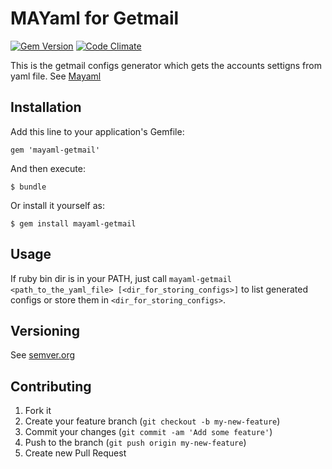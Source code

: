 # MAYaml for Getmail

[![Gem Version](https://badge.fury.io/rb/mayaml-getmail.svg)](http://badge.fury.io/rb/mayaml-getmail)
[![Code Climate](https://codeclimate.com/github/skopciewski/mayaml-getmail/badges/gpa.svg)](https://codeclimate.com/github/skopciewski/mayaml-getmail)

This is the getmail configs generator which gets the accounts settigns from yaml file. See [Mayaml][mayaml_url]

## Installation

Add this line to your application's Gemfile:

    gem 'mayaml-getmail'

And then execute:

    $ bundle

Or install it yourself as:

    $ gem install mayaml-getmail

## Usage

If ruby bin dir is in your PATH, just call `mayaml-getmail <path_to_the_yaml_file> [<dir_for_storing_configs>]` 
to list generated configs or store them in `<dir_for_storing_configs>`.


## Versioning

See [semver.org][semver]

## Contributing

1. Fork it
2. Create your feature branch (`git checkout -b my-new-feature`)
3. Commit your changes (`git commit -am 'Add some feature'`)
4. Push to the branch (`git push origin my-new-feature`)
5. Create new Pull Request

[semver]: http://semver.org/
[mayaml_url]: https://github.com/skopciewski/mayaml
